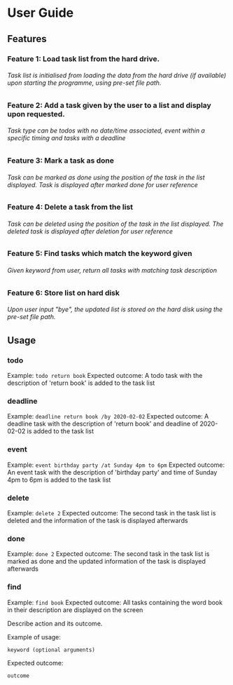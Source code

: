 # User Guide

## Features

### Feature 1: Load task list from the hard drive.

###### Task list is initialised from loading the data from the hard drive (if available) upon starting the programme, using pre-set file path.

### Feature 2: Add a task given by the user to a list and display upon requested.

###### Task type can be todos with no date/time associated, event within a specific timing and tasks with a deadline

### Feature 3: Mark a task as done

###### Task can be marked as done using the position of the task in the list displayed. Task is displayed after marked done for user reference

### Feature 4: Delete a task from the list

###### Task can be deleted using the position of the task in the list displayed. The deleted task is displayed after deletion for user reference

### Feature 5: Find tasks which match the keyword given

###### Given keyword from user, return all tasks with matching task description

### Feature 6: Store list on hard disk

###### Upon user input "bye", the updated list is stored on the hard disk using the pre-set file path.

## Usage

### todo

Example:
`todo return book`
Expected outcome:
A todo task with the description of 'return book' is added to the task list

### deadline

Example:
`deadline return book /by 2020-02-02`
Expected outcome:
A deadline task with the description of 'return book' and deadline of 2020-02-02 is added to the task list

### event

Example:
`event birthday party /at Sunday 4pm to 6pm`
Expected outcome:
An event task with the description of 'birthday party' and time of Sunday 4pm to 6pm is added to the task list

### delete

Example:
`delete 2`
Expected outcome:
The second task in the task list is deleted and the information of the task is displayed afterwards

### done

Example:
`done 2`
Expected outcome:
The second task in the task list is marked as done and the updated information of the task is displayed afterwards

### find

Example:
`find book`
Expected outcome:
All tasks containing the word book in their description are displayed on the screen

Describe action and its outcome.

Example of usage:

`keyword (optional arguments)`

Expected outcome:

`outcome`
